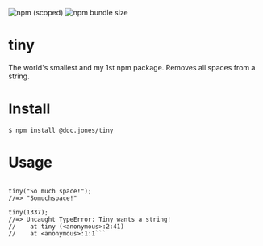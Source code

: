 ![npm (scoped)](https://img.shields.io/npm/v/@doc.jones/tiny.svg)
![npm bundle size](https://img.shields.io/bundlephobia/min/tiny.svg?color=orange)
# tiny
The world's smallest and my 1st npm package. 
Removes all spaces from a string.

# Install
```$ npm install @doc.jones/tiny```


# Usage
```const tiny = require("@doc.jones/tiny");

tiny("So much space!");
//=> "Somuchspace!"

tiny(1337);
//=> Uncaught TypeError: Tiny wants a string!
//    at tiny (<anonymous>:2:41)
//    at <anonymous>:1:1```
